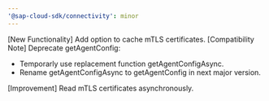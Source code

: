 ```yaml
---
'@sap-cloud-sdk/connectivity': minor
---
```


[New Functionality] Add option to cache mTLS certificates.
[Compatibility Note] Deprecate getAgentConfig:
- Temporarly use replacement function getAgentConfigAsync.
- Rename getAgentConfigAsync to getAgentConfig in next major version.

[Improvement] Read mTLS certificates asynchronously.